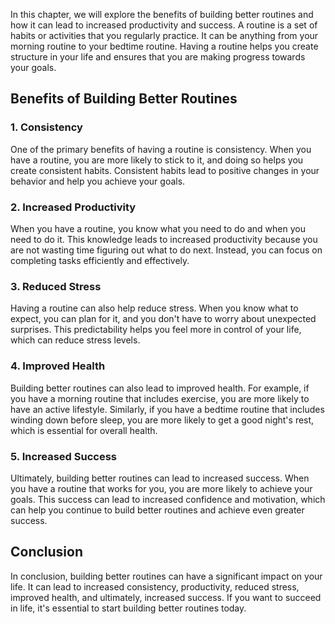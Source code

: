 
In this chapter, we will explore the benefits of building better routines and how it can lead to increased productivity and success. A routine is a set of habits or activities that you regularly practice. It can be anything from your morning routine to your bedtime routine. Having a routine helps you create structure in your life and ensures that you are making progress towards your goals.

Benefits of Building Better Routines
------------------------------------

### 1. Consistency

One of the primary benefits of having a routine is consistency. When you have a routine, you are more likely to stick to it, and doing so helps you create consistent habits. Consistent habits lead to positive changes in your behavior and help you achieve your goals.

### 2. Increased Productivity

When you have a routine, you know what you need to do and when you need to do it. This knowledge leads to increased productivity because you are not wasting time figuring out what to do next. Instead, you can focus on completing tasks efficiently and effectively.

### 3. Reduced Stress

Having a routine can also help reduce stress. When you know what to expect, you can plan for it, and you don't have to worry about unexpected surprises. This predictability helps you feel more in control of your life, which can reduce stress levels.

### 4. Improved Health

Building better routines can also lead to improved health. For example, if you have a morning routine that includes exercise, you are more likely to have an active lifestyle. Similarly, if you have a bedtime routine that includes winding down before sleep, you are more likely to get a good night's rest, which is essential for overall health.

### 5. Increased Success

Ultimately, building better routines can lead to increased success. When you have a routine that works for you, you are more likely to achieve your goals. This success can lead to increased confidence and motivation, which can help you continue to build better routines and achieve even greater success.

Conclusion
----------

In conclusion, building better routines can have a significant impact on your life. It can lead to increased consistency, productivity, reduced stress, improved health, and ultimately, increased success. If you want to succeed in life, it's essential to start building better routines today.
